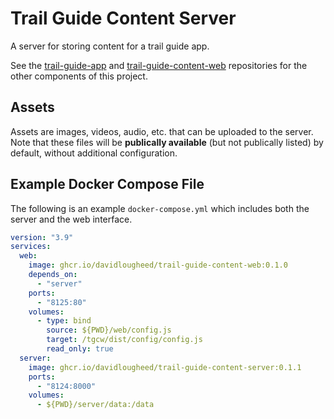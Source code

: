 # Trail Guide Content Server

A server for storing content for a trail guide app.

See the [trail-guide-app](https://github.com/davidlougheed/trail-guide-app)
and [trail-guide-content-web](https://github.com/davidlougheed/trail-guide-content-web)
repositories for the other components of this project.


## Assets

Assets are images, videos, audio, etc. that can be uploaded to the server.
Note that these files will be **publically available** (but not publically listed)
by default, without additional configuration.


## Example Docker Compose File

The following is an example `docker-compose.yml` which includes both the server
and the web interface.

```yaml
version: "3.9"
services:
  web:
    image: ghcr.io/davidlougheed/trail-guide-content-web:0.1.0
    depends_on:
      - "server"
    ports:
      - "8125:80"
    volumes:
      - type: bind
        source: ${PWD}/web/config.js
        target: /tgcw/dist/config/config.js
        read_only: true
  server:
    image: ghcr.io/davidlougheed/trail-guide-content-server:0.1.1
    ports:
      - "8124:8000"
    volumes:
      - ${PWD}/server/data:/data
```
